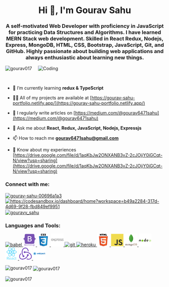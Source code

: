 <h1 align="center">Hi 👋, I'm Gourav Sahu</h1>
<h3 align="center">A self-motivated Web Developer with proficiency in JavaScript for practicing Data Structures and Algorithms. I have learned MERN Stack web development. Skilled in React Redux, Nodejs, Express, MongoDB, HTML, CSS, Bootstrap, JavaScript, Git, and GitHub. Highly passionate about building web applications and always enthusiastic about learning new things.</h3>

<img align="right" alt="Coding" width="400" src="https://cdn.dribbble.com/users/1162077/screenshots/3848914/programmer.gif"/>

<p align="left"> <img src="https://komarev.com/ghpvc/?username=gourav017&label=Profile%20views&color=0e75b6&style=flat" alt="gourav017" /> </p>

<p align="left"> <a href="https://twitter.com/" target="blank"><img src="https://img.shields.io/twitter/follow/?logo=twitter&style=for-the-badge" alt="" /></a> </p>

- 🌱 I’m currently learning **redux & TypeScript**

- 👨‍💻 All of my projects are available at [https://gourav-sahu-portfolio.netlify.app/](https://gourav-sahu-portfolio.netlify.app/)

- 📝 I regularly write articles on [https://medium.com/@gourav6471sahu](https://medium.com/@gourav6471sahu)

- 💬 Ask me about **React, Redux, JavaScript, Nodejs, Expressjs**

- 📫 How to reach me **gourav6471sahu@gmail.com**

- 📄 Know about my experiences [https://drive.google.com/file/d/1aqKbJw2ONXANB3vZ-2cJOjiY0iGCqt-N/view?usp=sharing](https://drive.google.com/file/d/1aqKbJw2ONXANB3vZ-2cJOjiY0iGCqt-N/view?usp=sharing)

<h3 align="left">Connect with me:</h3>
<p align="left">
<a href="https://linkedin.com/in/gourav-sahu-00696a1a3" target="blank"><img align="center" src="https://raw.githubusercontent.com/rahuldkjain/github-profile-readme-generator/master/src/images/icons/Social/linked-in-alt.svg" alt="gourav-sahu-00696a1a3" height="30" width="40" /></a>
<a href="https://codesandbox.com/https://codesandbox.io/dashboard/home?workspace=b49a2284-317d-4d69-9f28-fbd849ef9951" target="blank"><img align="center" src="https://raw.githubusercontent.com/rahuldkjain/github-profile-readme-generator/master/src/images/icons/Social/codesandbox.svg" alt="https://codesandbox.io/dashboard/home?workspace=b49a2284-317d-4d69-9f28-fbd849ef9951" height="30" width="40" /></a>
<a href="https://instagram.com/gouravv_sahu" target="blank"><img align="center" src="https://raw.githubusercontent.com/rahuldkjain/github-profile-readme-generator/master/src/images/icons/Social/instagram.svg" alt="gouravv_sahu" height="30" width="40" /></a>
</p>

<h3 align="left">Languages and Tools:</h3>
<p align="left"> <a href="https://babeljs.io/" target="_blank" rel="noreferrer"> <img src="https://www.vectorlogo.zone/logos/babeljs/babeljs-icon.svg" alt="babel" width="40" height="40"/> </a> <a href="https://getbootstrap.com" target="_blank" rel="noreferrer"> <img src="https://raw.githubusercontent.com/devicons/devicon/master/icons/bootstrap/bootstrap-plain-wordmark.svg" alt="bootstrap" width="40" height="40"/> </a> <a href="https://www.w3schools.com/css/" target="_blank" rel="noreferrer"> <img src="https://raw.githubusercontent.com/devicons/devicon/master/icons/css3/css3-original-wordmark.svg" alt="css3" width="40" height="40"/> </a> <a href="https://expressjs.com" target="_blank" rel="noreferrer"> <img src="https://raw.githubusercontent.com/devicons/devicon/master/icons/express/express-original-wordmark.svg" alt="express" width="40" height="40"/> </a> <a href="https://git-scm.com/" target="_blank" rel="noreferrer"> <img src="https://www.vectorlogo.zone/logos/git-scm/git-scm-icon.svg" alt="git" width="40" height="40"/> </a> <a href="https://heroku.com" target="_blank" rel="noreferrer"> <img src="https://www.vectorlogo.zone/logos/heroku/heroku-icon.svg" alt="heroku" width="40" height="40"/> </a> <a href="https://www.w3.org/html/" target="_blank" rel="noreferrer"> <img src="https://raw.githubusercontent.com/devicons/devicon/master/icons/html5/html5-original-wordmark.svg" alt="html5" width="40" height="40"/> </a> <a href="https://developer.mozilla.org/en-US/docs/Web/JavaScript" target="_blank" rel="noreferrer"> <img src="https://raw.githubusercontent.com/devicons/devicon/master/icons/javascript/javascript-original.svg" alt="javascript" width="40" height="40"/> </a> <a href="https://www.mongodb.com/" target="_blank" rel="noreferrer"> <img src="https://raw.githubusercontent.com/devicons/devicon/master/icons/mongodb/mongodb-original-wordmark.svg" alt="mongodb" width="40" height="40"/> </a> <a href="https://nodejs.org" target="_blank" rel="noreferrer"> <img src="https://raw.githubusercontent.com/devicons/devicon/master/icons/nodejs/nodejs-original-wordmark.svg" alt="nodejs" width="40" height="40"/> </a> <a href="https://reactjs.org/" target="_blank" rel="noreferrer"> <img src="https://raw.githubusercontent.com/devicons/devicon/master/icons/react/react-original-wordmark.svg" alt="react" width="40" height="40"/> </a> <a href="https://redux.js.org" target="_blank" rel="noreferrer"> <img src="https://raw.githubusercontent.com/devicons/devicon/master/icons/redux/redux-original.svg" alt="redux" width="40" height="40"/> </a> <a href="https://webpack.js.org" target="_blank" rel="noreferrer"> <img src="https://raw.githubusercontent.com/devicons/devicon/d00d0969292a6569d45b06d3f350f463a0107b0d/icons/webpack/webpack-original-wordmark.svg" alt="webpack" width="40" height="40"/> </a> </p>

<p><img align="left" src="https://github-readme-stats.vercel.app/api/top-langs?username=gourav017&show_icons=true&locale=en&layout=compact" alt="gourav017" /></p>

<p>&nbsp;<img align="center" src="https://github-readme-stats.vercel.app/api?username=gourav017&show_icons=true&locale=en" alt="gourav017" /></p>

<p><img align="center" src="https://github-readme-streak-stats.herokuapp.com/?user=gourav017&" alt="gourav017" /></p>
